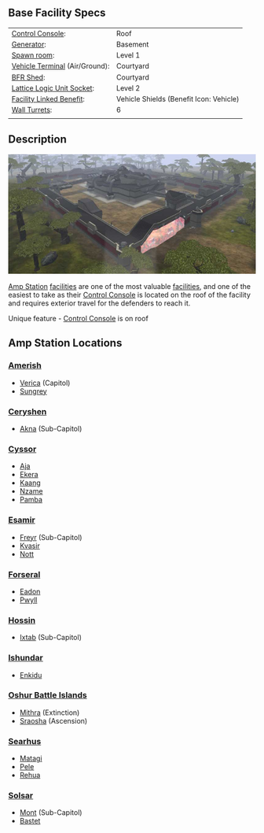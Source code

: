 ## Base Facility Specs

|                                                                       |                                         |
| --------------------------------------------------------------------- | --------------------------------------- |
| [Control Console](../locations/Control_Console.md):                   | Roof                                    |
| [Generator](../items/Generator.md):                                   | Basement                                |
| [Spawn room](Spawn_Room.md):                                          | Level 1                                 |
| [Vehicle Terminal](../locations/Vehicle_Terminal.md) (Air/Ground):    | Courtyard                               |
| [BFR Shed](../items/BFR_Shed.md):                                     | Courtyard                               |
| [Lattice Logic Unit Socket](../terminology/Lattice_Logic_Unit.md):    | Level 2                                 |
| [Facility Linked Benefit](../terminology/Facility_Linked_Benefit.md): | Vehicle Shields (Benefit Icon: Vehicle) |
| [Wall Turrets](../items/Phalanx.md):                                  | 6                                       |
|                                                                       |                                         |

## Description

![](../images/Ampstation.jpg "Ampstation.jpg")

[Amp Station](Amp_Station.md) [facilities](Facilities.md) are one of the most
valuable [facilities](Facilities.md), and one of the easiest to take as their
[Control Console](../locations/Control_Console.md) is located on the roof of the
facility and requires exterior travel for the defenders to reach it.

Unique feature - [Control Console](../locations/Control_Console.md) is on roof

## Amp Station Locations

### [Amerish](Amerish.md)

- [Verica](../facilities/Verica.md) (Capitol)
- [Sungrey](../facilities/Sungrey.md)

### [Ceryshen](Ceryshen.md)

- [Akna](../facilities/Akna.md) (Sub-Capitol)

### [Cyssor](Cyssor.md)

- [Aja](../facilities/Aja.md)
- [Ekera](../facilities/Ekera.md)
- [Kaang](../facilities/Kaang.md)
- [Nzame](../facilities/Nzame.md)
- [Pamba](../facilities/Pamba.md)

### [Esamir](Esamir.md)

- [Freyr](../facilities/Freyr.md) (Sub-Capitol)
- [Kvasir](../facilities/Kvasir.md)
- [Nott](../facilities/Nott.md)

### [Forseral](Forseral.md)

- [Eadon](../facilities/Eadon.md)
- [Pwyll](../facilities/Pwyll.md)

### [Hossin](Hossin.md)

- [Ixtab](../facilities/Ixtab.md) (Sub-Capitol)

### [Ishundar](Ishundar.md)

- [Enkidu](../facilities/Enkidu.md)

### [Oshur Battle Islands](Oshur.md)

- [Mithra](../facilities/Mithra.md) (Extinction)
- [Sraosha](../facilities/Sraosha.md) (Ascension)

### [Searhus](Searhus.md)

- [Matagi](../facilities/Matagi.md)
- [Pele](../facilities/Pele.md)
- [Rehua](../facilities/Rehua.md)

### [Solsar](Solsar.md)

- [Mont](../facilities/Mont.md) (Sub-Capitol)
- [Bastet](../facilities/Bastet.md)
